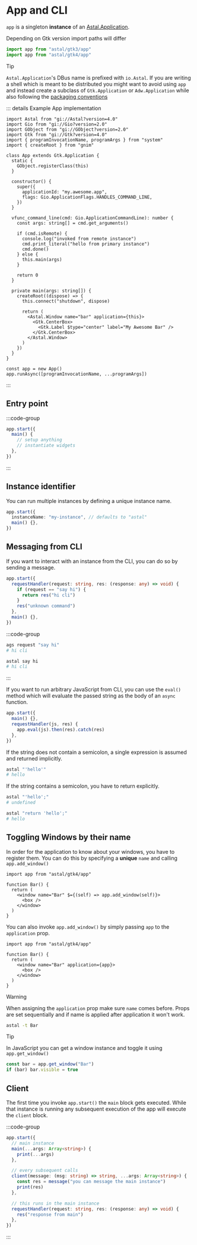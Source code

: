 # App and CLI

`app` is a singleton **instance** of an
[Astal.Application](https://aylur.github.io/libastal/astal4/class.Application.html).

Depending on Gtk version import paths will differ

```ts
import app from "astal/gtk3/app"
import app from "astal/gtk4/app"
```

> [!TIP]
>
> `Astal.Application`'s DBus name is prefixed with `io.Astal`. If you are
> writing a shell which is meant to be distributed you might want to avoid using
> `app` and instead create a subclass of `Gtk.Application` or `Adw.Application`
> while also following the
> [packaging conventions](https://gjs.guide/guides/gtk/application-packaging.html)

::: details Example App implementation

```tsx
import Astal from "gi://Astal?version=4.0"
import Gio from "gi://Gio?version=2.0"
import GObject from "gi://GObject?version=2.0"
import Gtk from "gi://Gtk?version=4.0"
import { programInvocationName, programArgs } from "system"
import { createRoot } from "gnim"

class App extends Gtk.Application {
  static {
    GObject.registerClass(this)
  }

  constructor() {
    super({
      applicationId: "my.awesome.app",
      flags: Gio.ApplicationFlags.HANDLES_COMMAND_LINE,
    })
  }

  vfunc_command_line(cmd: Gio.ApplicationCommandLine): number {
    const args: string[] = cmd.get_arguments()

    if (cmd.isRemote) {
      console.log("invoked from remote instance")
      cmd.print_literal("hello from primary instance")
      cmd.done()
    } else {
      this.main(args)
    }

    return 0
  }

  private main(args: string[]) {
    createRoot((dispose) => {
      this.connect("shutdown", dispose)

      return (
        <Astal.Window name="bar" application={this}>
          <Gtk.CenterBox>
            <Gtk.Label $type="center" label="My Awesome Bar" />
          </Gtk.CenterBox>
        </Astal.Window>
      )
    })
  }
}

const app = new App()
app.runAsync([programInvocationName, ...programArgs])
```

:::

## Entry point

:::code-group

```ts [app.ts]
app.start({
  main() {
    // setup anything
    // instantiate widgets
  },
})
```

:::

## Instance identifier

You can run multiple instances by defining a unique instance name.

```ts
app.start({
  instanceName: "my-instance", // defaults to "astal"
  main() {},
})
```

## Messaging from CLI

If you want to interact with an instance from the CLI, you can do so by sending
a message.

```ts
app.start({
  requestHandler(request: string, res: (response: any) => void) {
    if (request == "say hi") {
      return res("hi cli")
    }
    res("unknown command")
  },
  main() {},
})
```

:::code-group

```sh [ags cli]
ags request "say hi"
# hi cli
```

```sh [astal cli]
astal say hi
# hi cli
```

:::

If you want to run arbitrary JavaScript from CLI, you can use the `eval()`
method which will evaluate the passed string as the body of an `async` function.

```ts
app.start({
  main() {},
  requestHandler(js, res) {
    app.eval(js).then(res).catch(res)
  },
})
```

If the string does not contain a semicolon, a single expression is assumed and
returned implicitly.

```sh
astal "'hello'"
# hello
```

If the string contains a semicolon, you have to return explicitly.

```sh
astal "'hello';"
# undefined

astal "return 'hello';"
# hello
```

## Toggling Windows by their name

In order for the application to know about your windows, you have to register
them. You can do this by specifying a **unique** `name` and calling
`app.add_window()`

```tsx {5}
import app from "astal/gtk4/app"

function Bar() {
  return (
    <window name="Bar" $={(self) => app.add_window(self)}>
      <box />
    </window>
  )
}
```

You can also invoke `app.add_window()` by simply passing `app` to the
`application` prop.

```tsx {5}
import app from "astal/gtk4/app"

function Bar() {
  return (
    <window name="Bar" application={app}>
      <box />
    </window>
  )
}
```

> [!WARNING]
>
> When assigning the `application` prop make sure `name` comes before. Props are
> set sequentially and if name is applied after application it won't work.

```sh [astal]
astal -t Bar
```

> [!TIP]
>
> In JavaScript you can get a window instance and toggle it using
> `app.get_window()`
>
> ```ts
> const bar = app.get_window("Bar")
> if (bar) bar.visible = true
> ```

## Client

The first time you invoke `app.start()` the `main` block gets executed. While
that instance is running any subsequent execution of the app will execute the
`client` block.

:::code-group

```ts [main.ts]
app.start({
  // main instance
  main(...args: Array<string>) {
    print(...args)
  },

  // every subsequent calls
  client(message: (msg: string) => string, ...args: Array<string>) {
    const res = message("you can message the main instance")
    print(res)
  },

  // this runs in the main instance
  requestHandler(request: string, res: (response: any) => void) {
    res("response from main")
  },
})
```

:::
